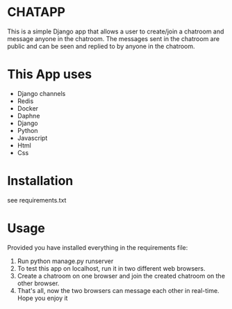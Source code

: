 # CHATAPP
This is a simple Django app that allows a user to create/join a chatroom and message anyone in the chatroom. The messages sent in the chatroom are public and can be seen and replied to by anyone in the chatroom.

# This App uses
* Django channels
* Redis
* Docker
* Daphne
* Django
* Python
* Javascript
* Html
* Css

# Installation
see requirements.txt

# Usage
Provided you have installed everything in the requirements file:
1. Run python manage.py runserver
2. To test this app on localhost, run it in two different web browsers.
3. Create a chatroom on one browser and join the created chatroom on the other browser.
4. That's all, now the two browsers can message each other in real-time.
Hope you enjoy it
